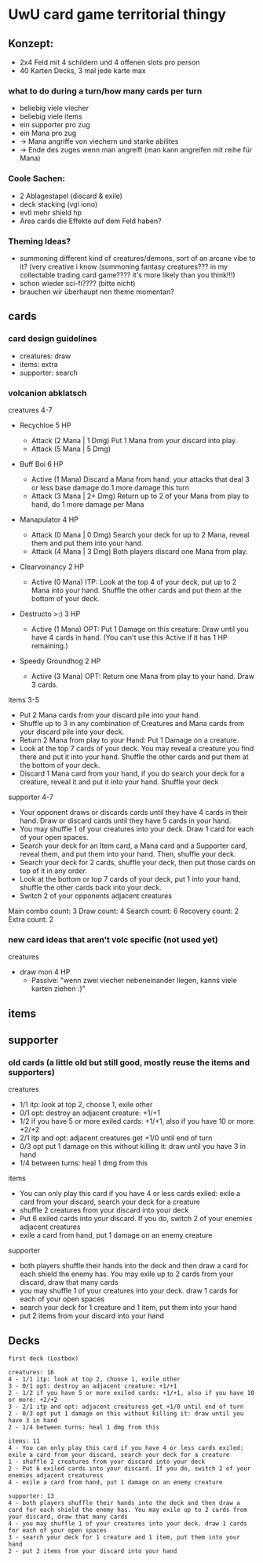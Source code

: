 # UwU card game territorial thingy

## Konzept:
- 2x4 Feld mit 4 schildern und 4 offenen slots pro person
- 40 Karten Decks, 3 mal jede karte max

### what to do during a turn/how many cards per turn
- beliebig viele viecher
- beliebig viele items
- ein supporter pro zug
- ein Mana pro zug
- -> Mana angriffe von viechern und starke abilites
- -> Ende des zuges wenn man angreift (man kann angreifen mit reihe für Mana)

### Coole Sachen:
- 2 Ablagestapel (discard & exile)
- deck stacking (vgl iono)
- evtl mehr shield hp 
- Area cards die Effekte auf dem Feld haben?

### Theming Ideas?
- summoning different kind of creatures/demons, sort of an arcane vibe to it? (very creative i know (summoning fantasy creatures??? in my collectable trading card game???? it's more likely than you think!!!)
- schon wieder sci-fi???? (bitte nicht)
- brauchen wir überhaupt nen theme momentan?

## cards

### card design guidelines
- creatures: draw
- items: extra
- supporter: search

### volcanion abklatsch

creatures 4-7
- Recychloe 5 HP
  - Attack (2 Mana | 1 Dmg) Put 1 Mana from your discard into play.
  - Attack (5 Mana | 5 Dmg)

- Buff Boi 6 HP
  - Active (1 Mana) Discard a Mana from hand: your attacks that deal 3 or less base damage do 1 more damage this turn
  - Attack (3 Mana | 2+ Dmg) Return up to 2 of your Mana from play to hand, do 1 more damage per Mana

- Manapulator 4 HP
  - Attack (0 Mana | 0 Dmg) Search your deck for up to 2 Mana, reveal them and put them into your hand.
  - Attack (4 Mana | 3 Dmg) Both players discard one Mana from play.

- Clearvoinancy 2 HP
  - Active (0 Mana) ITP: Look at the top 4 of your deck, put up to 2 Mana into your hand. Shuffle the other cards and put them at the bottom of your deck.

- Destructo >:) 3 HP
  - Active (1 Mana) OPT: Put 1 Damage on this creature: Draw until you have 4 cards in hand. (You can't use this Active if it has 1 HP remaining.)

- Speedy Groundhog 2 HP
  - Active (3 Mana) OPT: Return one Mana from play to your hand. Draw 3 cards.

items 3-5
- Put 2 Mana cards from your discard pile into your hand.
- Shuffle up to 3 in any combination of Creatures and Mana cards from your discard pile into your deck.
- Return 2 Mana from play to your Hand: Put 1 Damage on a creature.
- Look at the top 7 cards of your deck. You may reveal a creature you find there and put it into your hand. Shuffle the other cards and put them at the bottom of your deck.
- Discard 1 Mana card from your hand, if you do search your deck for a creature, reveal it and put it into your hand. Shuffle your deck

supporter 4-7
- Your opponent draws or discards cards until they have 4 cards in their hand. Draw or discard cards until they have 5 cards in your hand.
- You may shuffle 1 of your creatures into your deck. Draw 1 card for each of your open spaces.
- Search your deck for an Item card, a Mana card and a Supporter card, reveal them, and put them into your hand. Then, shuffle your deck.
- Search your deck for 2 cards, shuffle your deck, then put those cards on top of it in any order.
- Look at the bottom or top 7 cards of your deck, put 1 into your hand, shuffle the other cards back into your deck.
- Switch 2 of your opponents adjacent creatures

Main combo count: 3
Draw count: 4
Search count: 6
Recovery count: 2
Extra count: 2

### new card ideas that aren't volc specific (not used yet)

creatures
- draw mon 4 HP
  - Passive: "wenn zwei viecher nebeneinander liegen, kanns viele karten ziehen :)"

items
- 

supporter
- 


### old cards (a little old but still good, mostly reuse the items and supporters)

creatures
- 1/1 itp: look at top 2, choose 1, exile other
- 0/1 opt: destroy an adjacent creature: +1/+1
- 1/2 if you have 5 or more exiled cards: +1/+1, also if you have 10 or more: +2/+2
- 2/1 itp and opt: adjacent creatures get +1/0 until end of turn
- 0/3 opt put 1 damage on this without killing it: draw until you have 3 in hand
- 1/4 between turns: heal 1 dmg from this

items
- You can only play this card if you have 4 or less cards exiled: exile a card from your discard, search your deck for a creature
- shuffle 2 creatures from your discard into your deck
- Put 6 exiled cards into your discard. If you do, switch 2 of your enemies adjacent creatures
- exile a card from hand, put 1 damage on an enemy creature

supporter
- both players shuffle their hands into the deck and then draw a card for each shield the enemy has. You may exile up to 2 cards from your discard, draw that many cards
- you may shuffle 1 of your creatures into your deck. draw 1 cards for each of your open spaces
- search your deck for 1 creature and 1 item, put them into your hand
- put 2 items from your discard into your hand

## Decks

```
first deck (Lostbox)

creatures: 16
4 - 1/1 itp: look at top 2, choose 1, exile other
3 - 0/1 opt: destroy an adjacent creature: +1/+1
2 - 1/2 if you have 5 or more exiled cards: +1/+1, also if you have 10 or more: +2/+2
3 - 2/1 itp and opt: adjacent creaturess get +1/0 until end of turn
2 - 0/3 opt put 1 damage on this without killing it: draw until you have 3 in hand
2 - 1/4 between turns: heal 1 dmg from this

items: 11
4 - You can only play this card if you have 4 or less cards exiled: exile a card from your discard, search your deck for a creature
1 - shuffle 2 creatures from your discard into your deck
2 - Put 6 exiled cards into your discard. If you do, switch 2 of your enemies adjacent creaturess
4 - exile a card from hand, put 1 damage on an enemy creature

supporter: 13
4 - both players shuffle their hands into the deck and then draw a card for each shield the enemy has. You may exile up to 2 cards from your discard, draw that many cards
4 - you may shuffle 1 of your creatures into your deck. draw 1 cards for each of your open spaces
3 - search your deck for 1 creature and 1 item, put them into your hand
2 - put 2 items from your discard into your hand
```
